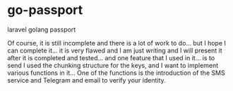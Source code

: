 # go-passport
laravel  golang passport

Of course, it is still incomplete and there is a lot of work to do... but I hope I can complete it... it is very flawed and I am just writing and I will present it after it is completed and tested... and one feature that I used in it... is to send I used the chunking structure for the keys, and I want to implement various functions in it... One of the functions is the introduction of the SMS service and Telegram and email to verify your identity.
